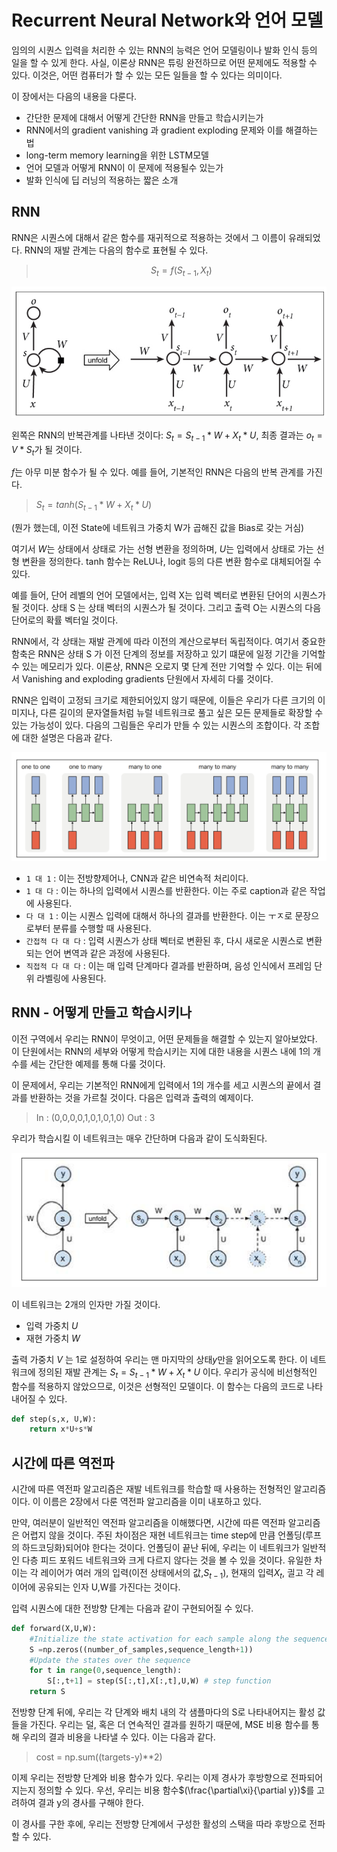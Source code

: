 # Recurrent Neural Network와 언어 모델

임의의 시퀀스 입력을 처리한 수 있는 RNN의 능력은 언어 모델링이나 발화 인식 등의 일을 할 수 있게 한다. 사실, 이론상 RNN은 튜링 완전하므로 어떤 문제에도 적용할 수 있다. 이것은, 어떤 컴퓨터가 할 수 있는 모든 일들을 할 수 있다는 의미이다.

이 장에서는 다음의 내용을 다룬다.

- 간단한 문제에 대해서 어떻게 간단한 RNN을 만들고 학습시키는가
- RNN에서의 gradient vanishing 과 gradient exploding 문제와 이를 해결하는 법
- long-term memory learning을 위한 LSTM모델
- 언어 모델과 어떻게 RNN이 이 문제에 적용될수 있는가
- 발화 인식에 딥 러닝의 적용하는 짧은 소개

## RNN

RNN은 시퀀스에 대해서 같은 함수를 재귀적으로 적용하는 것에서 그 이름이 유래되었다. RNN의 재발 관계는 다음의 함수로 표현될 수 있다.
> $$S_t = f(S_{t-1},X_t)$$

![Visualisation of RNN](./img/6th/1.png)

왼쪽은 RNN의 반복관계를 나타낸 것이다: $S_t = S_{t-1}*W+X_t*U$, 최종 결과는 $o_t = V*S_t$가 될 것이다.

$f$는 아무 미분 함수가 될 수 있다. 예를 들어, 기본적인 RNN은 다음의 반복 관계를 가진다.

>$S_t = tanh(S_{t-1}*W+X_t*U)$

(뭔가 했는데, 이전 State에 네트워크 가중치 W가 곱해진 값을 Bias로 갖는 거심)

여기서 $W$는 상태에서 상태로 가는 선형 변환을 정의하며, $U$는 입력에서 상태로 가는 선형 변환을 정의한다. tanh 함수는 ReLU나, logit 등의 다른 변환 함수로 대체되어질 수 있다.

예를 들어, 단어 레벨의 언어 모델에서는, 입력 X는 입력 벡터로 변환된 단어의 시퀀스가 될 것이다. 상태 S 는 상태 벡터의 시퀀스가 될 것이다. 그리고 출력 O는 시퀀스의 다음 단어로의 확률 벡터일 것이다.

RNN에서, 각 상태는 재발 관계에 따라 이전의 계산으로부터 독립적이다. 여기서 중요한 함축은 RNN은 상태 S 가 이전 단계의 정보를 저장하고 있기 떄문에 일정 기간을 기억할 수 있는 메모리가 있다. 이론상, RNN은 오로지 몇 단계 전만 기억할 수 있다. 이는 뒤에서 Vanishing and exploding gradients 단원에서 자세히 다룰 것이다.

RNN은 입력이 고정되 크기로 제한되어있지 않기 때문에, 이들은 우리가 다른 크기의 이미지나, 다른 길이의 문자열들처럼 뉴럴 네트워크로 풀고 싶은 모든 문제들로 확장할 수 있는 가능성이 있다. 다음의 그림들은 우리가 만들 수 있는 시퀀스의 조합이다. 각 조합에 대한 설명은 다음과 같다.

![Visualizations of sequence combinations can be done with RNN](./img/6th/2.png)

- `1 대 1` : 이는 전방향제어나, CNN과 같은 비연속적 처리이다.
- `1 대 다` : 이는 하나의 입력에서 시퀀스를 반환한다. 이는 주로 caption과 같은 작업에 사용된다.
- `다 대 1` : 이는 시퀀스 입력에 대해서 하나의 결과를 반환한다. 이는 ㅜㅈ로 문장으로부터 분류를 수행할 때 사용된다.
- `간접적 다 대 다` : 입력 시퀀스가 상태 벡터로 변환된 후, 다시 새로운 시퀀스로 변환되는 언어 변역과 같은 과정에 사용된다.
- `직접적 다 대 다` : 이는 매 입력 단계마다 결과를 반환하며, 음성 인식에서 프레임 단위 라벨링에 사용된다.

## RNN - 어떻게 만들고 학습시키나

이전 구역에서 우리는 RNN이 무엇이고, 어떤 문제들을 해결할 수 있는지 알아보았다. 이 단원에서는 RNN의 세부와 어떻게 학습시키는 지에 대한 내용을 시퀀스 내에 1의 개수를 세는 간단한 예제를 통해 다룰 것이다.

이 문제에서, 우리는 기본적인 RNN에게 입력에서 1의 개수를 세고 시퀀스의 끝에서 결과를 반환하는 것을 가르칠 것이다. 다음은 입력과 출력의 예제이다.

> In : (0,0,0,0,1,0,1,0,1,0)
> Out : 3

우리가 학습시킬 이 네트워크는 매우 간단하며 다음과 같이 도식화된다.

![illustration of RNN counting ones in sequence](./img/6th/3.png)

이 네트워크는 2개의 인자만 가질 것이다.

- 입력 가중치 $U$
- 재현 가중치 $W$

출력 가중치 $V$ 는 1로 설정하여 우리는 맨 마지막의 상태$y$만을 읽어오도록 한다. 이 네트워크에 정의된 재발 관계는 $S_t=S_{t-1}*W+X_t*U$ 이다. 우리가 공식에 비선형적인 함수를 적용하지 않았으므로, 이것은 선형적인 모델이다. 이 함수는 다음의 코드로 나타내어질 수 있다.

```python
def step(s,x, U,W):
    return x*U+s*W
```

## 시간에 따른 역전파

시간에 따른 역전파 알고리즘은 재발 네트워크를 학습할 때 사용하는 전형적인 알고리즘이다. 이 이름은 2장에서 다룬 역전파 알고리즘을 이미 내포하고 있다.

만약, 여러분이 일반적인 역전파 알고리즘을 이해했다면, 시간에 따른 역전파 알고리즘은 어렵지 않을 것이다. 주된 차이점은 재현 네트워크는 time step에 만큼 언폴딩(루프의 하드코딩화)되어야 한다는 것이다. 언폴딩이 끝난 뒤에, 우리는 이 네트워크가 일반적인 다층 피드 포워드 네트워크와 크게 다르지 않다는 것을 볼 수 있을 것이다. 유일한 차이는 각 레이어가 여러 개의 입력(이전 상태에서의 값,$S_{t-1}$), 현재의 입력$X_t$, 긜고 각 레이어에 공유되는 인자 U,W를 가진다는 것이다.

입력 시퀀스에 대한 전방향 단계는 다음과 같이 구현되어질 수 있다.

```python
def forward(X,U,W):
    #Initialize the state activation for each sample along the sequence
    S =np.zeros((number_of_samples,sequence_length+1))
    #Update the states over the sequence
    for t in range(0,sequence_length):
        S[:,t+1] = step(S[:,t],X[:,t],U,W) # step function
    return S
```

전방향 단계 뒤에, 우리는 각 단계와 배치 내의 각 샘플마다의 S로 나타내어지는 활성 값들을 가진다. 우리는 덜, 혹은 더 연속적인 결과를 원하기 때문에, MSE 비용 함수를 통해 우리의 결과 비용을 나타낼 수 있다. 이는 다음과 같다.

> cost = np.sum((targets-y)**2)

이제 우리는 전방향 단계와 비용 함수가 있다. 우리는 이제 경사가 후방향으로 전파되어지는지 정의할 수 있다. 우선, 우리는 비용 함수$(\frac{\partial\xi}{\partial y})$를 고려하여 결과 y의 경사를 구해야 한다.

이 경사를 구한 후에, 우리는 전방향 단계에서 구성한 활성의 스택을 따라 후방으로 전파할 수 있다.